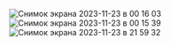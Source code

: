 ![Снимок экрана 2023-11-23 в 00 16 03](https://github.com/dissatisfied-nerd/delivery-bug/assets/91160077/24ef7cff-c694-468a-94e9-50950ad6ec6e)![Снимок экрана 2023-11-23 в 00 15 39](https://github.com/dissatisfied-nerd/delivery-bug/assets/91160077/23eb55eb-a3b7-4fc5-8755-78c97cd07118)
![Снимок экрана 2023-11-23 в 21 59 32](https://github.com/dissatisfied-nerd/delivery-bug/assets/91160077/d4bc485e-ded5-48f7-9282-4d8c9ed5eaa4)
